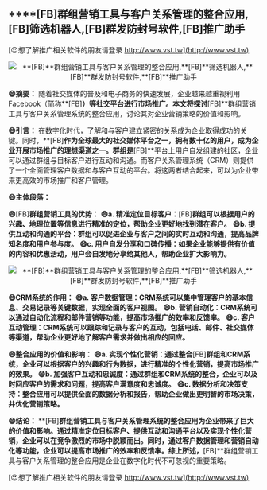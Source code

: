 ## ****[FB]**群组营销工具与客户关系管理的整合应用,**[FB]**筛选机器人,**[FB]**群发防封号软件,**[FB]**推广助手**

[😍想了解推广相关软件的朋友请登录 http://www.vst.tw](http://www.vst.tw)

 <center><img src="https://vst.tw/MP4/tuiguang/png/3.png" alt="**[FB]**群组营销工具与客户关系管理的整合应用,**[FB]**筛选机器人,**[FB]**群发防封号软件,**[FB]**推广助手"></center>

**😄摘要：**
随着社交媒体的普及和电子商务的快速发展，企业越来越重视利用Facebook（简称**[FB]**）等社交平台进行市场推广。本文将探讨**[FB]**群组营销工具与客户关系管理系统的整合应用，讨论其对企业营销策略的价值和影响。

**😄引言：**
在数字化时代，了解和与客户建立紧密的关系成为企业取得成功的关键。同时，**[FB]**作为全球最大的社交媒体平台之一，拥有数十亿的用户，成为企业开展市场推广的理想渠道之一。群组是**[FB]**平台上用户自发组建的社区，企业可以通过群组与目标客户进行互动和沟通。而客户关系管理系统（CRM）则提供了一个全面管理客户数据和与客户互动的平台。将这两者结合起来，可以为企业带来更高效的市场推广和客户管理。

**😄主体段落：**

**😄**[FB]**群组营销工具的优势：**
**😄a. 精准定位目标客户：**[FB]**群组可以根据用户的兴趣、地理位置等信息进行精准的定位，帮助企业更好地找到潜在客户。**
**😄b. 提供互动和沟通的平台：群组可以促进企业与客户之间的实时互动和沟通，提高品牌知名度和用户参与度。**
**😄c. 用户自发分享和口碑传播：如果企业能够提供有价值的内容和优惠活动，用户会自发地分享给其他人，帮助企业扩大影响力。**

 <center><img src="https://vst.tw/MP4/tuiguang/png/8.png" alt="**[FB]**群组营销工具与客户关系管理的整合应用,**[FB]**筛选机器人,**[FB]**群发防封号软件,**[FB]**推广助手"></center>

**😄CRM系统的作用：**
**😄a. 客户数据管理：CRM系统可以集中管理客户的基本信息、交易记录等关键数据，实现全面的客户视图。**
**😄b. 营销自动化：CRM系统可以通过自动化流程和邮件营销等功能，提高市场推广的效率和反馈率。**
**😄c. 客户互动管理：CRM系统可以跟踪和记录与客户的互动，包括电话、邮件、社交媒体等渠道，帮助企业更好地了解客户需求并做出相应的回应。**

**😄整合应用的价值和影响：**
**😄a. 实现个性化营销：通过整合**[FB]**群组和CRM系统，企业可以根据客户的兴趣和行为数据，进行精准的个性化营销，提高市场推广的效果。**
**😄b. 加强客户互动和忠诚度：通过群组和CRM系统的整合，企业可以及时回应客户的需求和问题，提高客户满意度和忠诚度。**
**😄c. 数据分析和决策支持：整合应用可以提供全面的数据分析和报告，帮助企业做出更明智的市场决策，并优化营销策略。**

**😄结论：**
**[FB]**群组营销工具与客户关系管理系统的整合应用为企业带来了巨大的价值和影响。通过精准定位目标客户、提供互动和沟通平台以及实现个性化营销，企业可以在竞争激烈的市场中脱颖而出。同时，通过客户数据管理和营销自动化等功能，企业可以提高市场推广的效率和反馈率。综上所述，**[FB]**群组营销工具与客户关系管理的整合应用是企业在数字化时代不可忽视的重要策略。

[😍想了解推广相关软件的朋友请登录 http://www.vst.tw](http://www.vst.tw)



